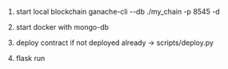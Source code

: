 1. start local blockchain
ganache-cli --db ./my_chain -p 8545 -d

2. start docker with mongo-db

3. deploy contract if not deployed already -> scripts/deploy.py

4. flask run


